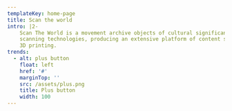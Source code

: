 ```yaml
---
templateKey: home-page
title: Scan the world
intro: |2-
    Scan The World is a movement archive objects of cultural significance using 3D
    scanning technologies, producing an extensive platform of content suitable for
    3D printing.
trends:
  - alt: plus button
    float: left
    href: '#'
    marginTop: ''
    src: /assets/plus.png
    title: Plus button
    width: 100
---
```


